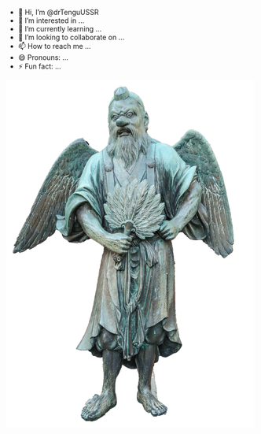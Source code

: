 - 👋 Hi, I’m @drTenguUSSR
- 👀 I’m interested in ...
- 🌱 I’m currently learning ...
- 💞️ I’m looking to collaborate on ...
- 📫 How to reach me ...
- 😄 Pronouns: ...
- ⚡ Fun fact: ...

<!---
drTenguUSSR/drTenguUSSR is a ✨ special ✨ repository because its `README.md` (this file) appears on your GitHub profile.
You can click the Preview link to take a look at your changes.
--->
<!-- <style>
	img[alt=avatar] { 
		height: 120;
		float: right; 
	}
</style> -->

![avatar](images/izuna-gongen-tengu-res.png)
